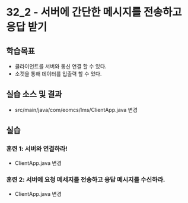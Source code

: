 # 32_2 - 서버에 간단한 메시지를 전송하고 응답 받기

## 학습목표

- 클라이언트를 서버와 통신 연결 할 수 있다.
- 소켓을 통해 데이터를 입출력 할 수 있다.  

## 실습 소스 및 결과

- src/main/java/com/eomcs/lms/ClientApp.java 변경


## 실습  

### 훈련 1: 서버와 연결하라!

- ClientApp.java 변경
  

### 훈련 2: 서버에 요청 메세지를 전송하고 응답 메시지를 수신하라.  

- ClientApp.java 변경


      
    
